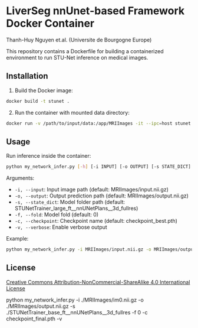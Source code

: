 # LiverSeg nnUnet-based Framework Docker Container
Thanh-Huy Nguyen et.al. (Universite de Bourgogne Europe)

This repository contains a Dockerfile for building a containerized environment to run STU-Net inference on medical images.

## Installation

1. Build the Docker image:
```bash
docker build -t stunet .
```

2. Run the container with mounted data directory:
```bash
docker run -v /path/to/input/data:/app/MRIImages -it --ipc=host stunet
```

## Usage

Run inference inside the container:
```bash
python my_network_infer.py [-h] [-i INPUT] [-o OUTPUT] [-s STATE_DICT] [-v] [-f FOLD] [-c CHECKPOINT]
```

Arguments:
- `-i, --input`: Input image path (default: MRIImages/input.nii.gz)
- `-o, --output`: Output prediction path (default: MRIImages/output.nii.gz) 
- `-s, --state_dict`: Model folder path (default: STUNetTrainer_large_ft__nnUNetPlans__3d_fullres)
- `-f, --fold`: Model fold (default: 0)
- `-c, --checkpoint`: Checkpoint name (default: checkpoint_best.pth)
- `-v, --verbose`: Enable verbose output

Example:
```bash
python my_network_infer.py -i MRIImages/input.nii.gz -o MRIImages/output.nii.gz -v
```

## License

[Creative Commons Attribution-NonCommercial-ShareAlike 4.0 International License](http://creativecommons.org/licenses/by-nc-sa/4.0/)

python my_network_infer.py -i ./MRIImages/im0.nii.gz -o ./MRIImages/output.nii.gz -s ./STUNetTrainer_base_ft__nnUNetPlans__3d_fullres -f 0 -c checkpoint_final.pth -v
